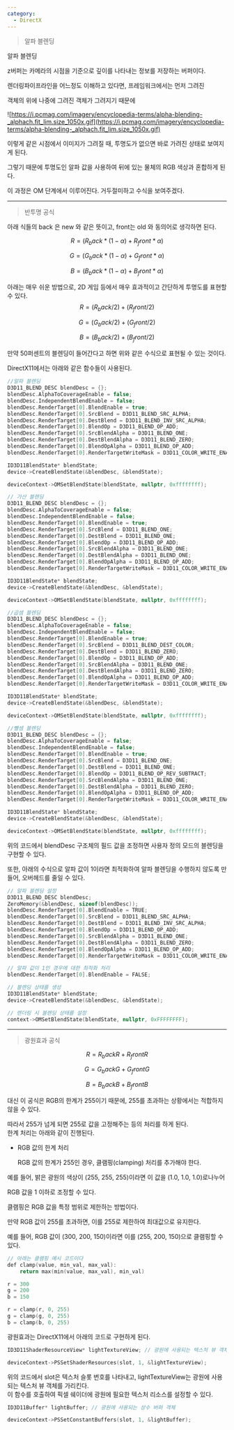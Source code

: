 ```yaml
---
category:
  - DirectX
---
```


>알파 블렌딩

알파 블렌딩

z버퍼는 카메라의 시점을 기준으로 깊이를 나타내는 정보를 저장하는 버퍼이다.   

렌더링파이프라인을 어느정도 이해하고 있다면, 프레임워크에서는 먼저 그려진   

객체의 위에 나중에 그려진 객체가 그려지기 때문에   

![https://i.pcmag.com/imagery/encyclopedia-terms/alpha-blending-_alphach.fit_lim.size_1050x.gif](https://i.pcmag.com/imagery/encyclopedia-terms/alpha-blending-_alphach.fit_lim.size_1050x.gif)

이렇게 같은 시점에서 이미지가 그려질 때, 투명도가 없으면 바로 가려진 상태로 보여지게 된다.   

그렇기 때문에 투명도인 알파 값을 사용하여 뒤에 있는 물체의 RGB 색상과 혼합하게 된다.   

이 과정은 OM 단계에서 이루어진다. 거두절미하고 수식을 보여주겠다.   

***

>반투명 공식   

아래 식들의 back 은 new 와 같은 뜻이고, front는 old 와 동의어로 생각하면 된다.   

$$
R = (R_back * (1 - α) + R_front * α)   
$$

$$
G = (G_back * (1 - α) + G_front * α)   
$$

$$
B = (B_back * (1 - α) + B_front * α)    
$$

아래는 매우 쉬운 방법으로, 2D 게임 등에서 매우 효과적이고 간단하게 투명도를 표현할 수 있다.   
$$
R = (R_back / 2) + (R_front / 2)   
$$

$$
G = (G_back / 2) + (G_front / 2)   
$$

$$
B = (B_back / 2) + (B_front / 2)   
$$

만약 50퍼센트의 블렌딩이 들어간다고 하면 위와 같은 수식으로 표현될 수 있는 것이다.   

DirectX11에서는 아래와 같은 함수들이 사용된다.   
```c++
//알파 블렌딩
D3D11_BLEND_DESC blendDesc = {};
blendDesc.AlphaToCoverageEnable = false;
blendDesc.IndependentBlendEnable = false;
blendDesc.RenderTarget[0].BlendEnable = true;
blendDesc.RenderTarget[0].SrcBlend = D3D11_BLEND_SRC_ALPHA;
blendDesc.RenderTarget[0].DestBlend = D3D11_BLEND_INV_SRC_ALPHA;
blendDesc.RenderTarget[0].BlendOp = D3D11_BLEND_OP_ADD;
blendDesc.RenderTarget[0].SrcBlendAlpha = D3D11_BLEND_ONE;
blendDesc.RenderTarget[0].DestBlendAlpha = D3D11_BLEND_ZERO;
blendDesc.RenderTarget[0].BlendOpAlpha = D3D11_BLEND_OP_ADD;
blendDesc.RenderTarget[0].RenderTargetWriteMask = D3D11_COLOR_WRITE_ENABLE_ALL;

ID3D11BlendState* blendState;
device->CreateBlendState(&blendDesc, &blendState);

deviceContext->OMSetBlendState(blendState, nullptr, 0xffffffff);

```

```c++
// 가산 블렌딩
D3D11_BLEND_DESC blendDesc = {};
blendDesc.AlphaToCoverageEnable = false;
blendDesc.IndependentBlendEnable = false;
blendDesc.RenderTarget[0].BlendEnable = true;
blendDesc.RenderTarget[0].SrcBlend = D3D11_BLEND_ONE;
blendDesc.RenderTarget[0].DestBlend = D3D11_BLEND_ONE;
blendDesc.RenderTarget[0].BlendOp = D3D11_BLEND_OP_ADD;
blendDesc.RenderTarget[0].SrcBlendAlpha = D3D11_BLEND_ONE;
blendDesc.RenderTarget[0].DestBlendAlpha = D3D11_BLEND_ONE;
blendDesc.RenderTarget[0].BlendOpAlpha = D3D11_BLEND_OP_ADD;
blendDesc.RenderTarget[0].RenderTargetWriteMask = D3D11_COLOR_WRITE_ENABLE_ALL;

ID3D11BlendState* blendState;
device->CreateBlendState(&blendDesc, &blendState);

deviceContext->OMSetBlendState(blendState, nullptr, 0xffffffff);

```

```c++
//곱셈 블렌딩
D3D11_BLEND_DESC blendDesc = {};
blendDesc.AlphaToCoverageEnable = false;
blendDesc.IndependentBlendEnable = false;
blendDesc.RenderTarget[0].BlendEnable = true;
blendDesc.RenderTarget[0].SrcBlend = D3D11_BLEND_DEST_COLOR;
blendDesc.RenderTarget[0].DestBlend = D3D11_BLEND_ZERO;
blendDesc.RenderTarget[0].BlendOp = D3D11_BLEND_OP_ADD;
blendDesc.RenderTarget[0].SrcBlendAlpha = D3D11_BLEND_ONE;
blendDesc.RenderTarget[0].DestBlendAlpha = D3D11_BLEND_ZERO;
blendDesc.RenderTarget[0].BlendOpAlpha = D3D11_BLEND_OP_ADD;
blendDesc.RenderTarget[0].RenderTargetWriteMask = D3D11_COLOR_WRITE_ENABLE_ALL;

ID3D11BlendState* blendState;
device->CreateBlendState(&blendDesc, &blendState);

deviceContext->OMSetBlendState(blendState, nullptr, 0xffffffff);

```

```c++
//뺄셈 블렌딩
D3D11_BLEND_DESC blendDesc = {};
blendDesc.AlphaToCoverageEnable = false;
blendDesc.IndependentBlendEnable = false;
blendDesc.RenderTarget[0].BlendEnable = true;
blendDesc.RenderTarget[0].SrcBlend = D3D11_BLEND_ONE;
blendDesc.RenderTarget[0].DestBlend = D3D11_BLEND_ONE;
blendDesc.RenderTarget[0].BlendOp = D3D11_BLEND_OP_REV_SUBTRACT;
blendDesc.RenderTarget[0].SrcBlendAlpha = D3D11_BLEND_ONE;
blendDesc.RenderTarget[0].DestBlendAlpha = D3D11_BLEND_ZERO;
blendDesc.RenderTarget[0].BlendOpAlpha = D3D11_BLEND_OP_ADD;
blendDesc.RenderTarget[0].RenderTargetWriteMask = D3D11_COLOR_WRITE_ENABLE_ALL;

ID3D11BlendState* blendState;
device->CreateBlendState(&blendDesc, &blendState);

deviceContext->OMSetBlendState(blendState, nullptr, 0xffffffff);
```

위의 코드에서 blendDesc 구조체의 필드 값을 조정하면 사용자 정의 모드의 블렌딩을 구현할 수 있다.   

또한, 아래의 수식으로 알파 값이 1이라면 최적화하여 알파 블렌딩을 수행하지 않도록 만들어, 오버헤드를 줄일 수 있다.

```c++
// 알파 블렌딩 설정
D3D11_BLEND_DESC blendDesc;
ZeroMemory(&blendDesc, sizeof(blendDesc));
blendDesc.RenderTarget[0].BlendEnable = TRUE;
blendDesc.RenderTarget[0].SrcBlend = D3D11_BLEND_SRC_ALPHA;
blendDesc.RenderTarget[0].DestBlend = D3D11_BLEND_INV_SRC_ALPHA;
blendDesc.RenderTarget[0].BlendOp = D3D11_BLEND_OP_ADD;
blendDesc.RenderTarget[0].SrcBlendAlpha = D3D11_BLEND_ONE;
blendDesc.RenderTarget[0].DestBlendAlpha = D3D11_BLEND_ZERO;
blendDesc.RenderTarget[0].BlendOpAlpha = D3D11_BLEND_OP_ADD;
blendDesc.RenderTarget[0].RenderTargetWriteMask = D3D11_COLOR_WRITE_ENABLE_ALL;

// 알파 값이 1인 경우에 대한 최적화 처리
blendDesc.RenderTarget[0].BlendEnable = FALSE;

// 블렌딩 상태를 생성
ID3D11BlendState* blendState;
device->CreateBlendState(&blendDesc, &blendState);

// 렌더링 시 블렌딩 상태를 설정
context->OMSetBlendState(blendState, nullptr, 0xFFFFFFFF);
```

***

>광원효과 공식   

$$
R = R_back R + R_front R
$$

$$
G = G_back G + G_front G
$$

$$
B = B_back B + B_front B
$$

대신 이 공식은 RGB의 한계가 255이기 때문에, 255를 초과하는 상황에서는 적합하지 않을 수 있다.   

따라서 255가 넘게 되면 255로 값을 고정해주는 등의 처리를 하게 된다.   
한계 처리는 아래와 같이 진행된다.   

- RGB 값의 한계 처리   

  RGB 값의 한계가 255인 경우, 클램핑(clamping) 처리를 추가해야 한다.   

 예를 들어, 밝은 광원의 색상이 (255, 255, 255)이라면 이 값을 (1.0, 1.0, 1.0)로나누어   

 RGB 값을 1 이하로 조정할 수 있다.

 클램핑은 RGB 값을 특정 범위로 제한하는 방법이다.   

 만약 RGB 값이 255를 초과하면, 이를 255로 제한하여 최대값으로 유지한다.   
 
 예를 들어, RGB 값이 (300, 200, 150)이라면 이를 (255, 200, 150)으로 클램핑할 수 있다.   

```c++
// 아래는 클램핑 예시 코드이다
def clamp(value, min_val, max_val):
    return max(min(value, max_val), min_val)

r = 300
g = 200
b = 150

r = clamp(r, 0, 255)
g = clamp(g, 0, 255)
b = clamp(b, 0, 255)
```


광원효과는 DirectX11에서 아래의 코드로 구현하게 된다.   
```c++
ID3D11ShaderResourceView* lightTextureView; // 광원에 사용되는 텍스처 뷰 객체

deviceContext->PSSetShaderResources(slot, 1, &lightTextureView);
```

위의 코드에서 slot은 텍스처 슬롯 번호를 나타내고, lightTextureView는 광원에 사용되는 텍스처 뷰 객체를 가리킨다.   
이 함수를 호출하여 픽셀 쉐이더에 광원에 필요한 텍스처 리소스를 설정할 수 있다.   

```c++
ID3D11Buffer* lightBuffer; // 광원에 사용되는 상수 버퍼 객체

deviceContext->PSSetConstantBuffers(slot, 1, &lightBuffer);
```


